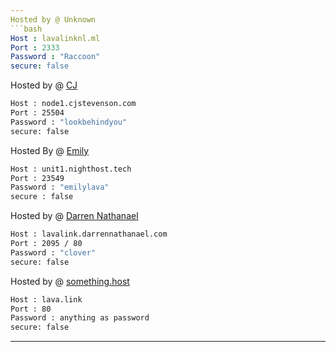```yaml
---
Hosted by @ Unknown
```bash
Host : lavalinknl.ml
Port : 2333
Password : "Raccoon"
secure: false
```
Hosted by @ [CJ](https://cjstevenson.com/)
```bash
Host : node1.cjstevenson.com
Port : 25504
Password : "lookbehindyou"
secure: false
```
Hosted By @ [Emily](https://github.com/Emily8733)
```bash
Host : unit1.nighthost.tech
Port : 23549
Password : "emilylava"
secure : false
```
Hosted by @ [Darren Nathanael](https://darrennathanael.com)
```bash
Host : lavalink.darrennathanael.com
Port : 2095 / 80
Password : "clover"
secure: false
```
Hosted by @ [something.host](https://support.something.host/en/article/lavalink-hosting-okm26z/)
```bash
Host : lava.link
Port : 80
Password : anything as password
secure: false
```
---
```

